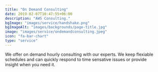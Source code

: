 ```yaml
---
title: "On Demand Consulting"
date: 2019-02-07T10:47:55+06:00
description: "AWS Consulting."
bgImage: "images/service/handshake.png"
bgImageAlt: "images/backgrounds/page-title.jpg"
image: "images/service/ondemandconsulting.jpeg"
icon: "fa-bar-chart"
type: "service"
---
```


We offer on demand hourly consulting with our experts. We keep flexiable schedules and can quickly respond to time sensative issues or provide insight when you need it.
